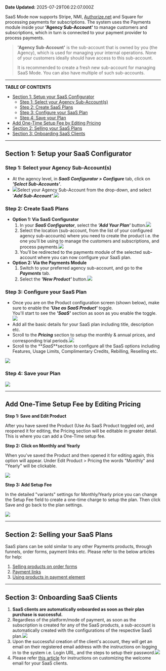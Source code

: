 **Date Updated:** 2025-07-29T06:22:07.000Z

SaaS Mode now supports Stripe, NMI, [Authorize.net](//Authorize.net) and Square for processing payments for subscriptions. The system uses the Payments module inside your **'Agency Sub-Account'** to manage customers and subscriptions, which in turn is connected to your payment provider to process payments.

  
> **'Agency Sub-Account'** is the sub-account that is owned by you (the Agency), which is used for managing your internal operations. None of your customers ideally should have access to this sub-account.  
>  
> It is recommended to create a fresh new sub-account for managing SaaS Mode. You can also have multiple of such sub-accounts.

---

**TABLE OF CONTENTS**

* [Section 1: Setup your SaaS Configurator](#Section-1%3A-Setup-your-SaaS-Configurator)  
   * [Step 1: Select your Agency Sub-Account(s)](#Step-1%3A-Select-your-Agency-Sub-Account%28s%29)  
   * [Step 2: Create SaaS Plans](#Step-2%3A-Create-SaaS-Plans)  
   * [Step 3: Configure your SaaS Plan](#Step-3%3A-Configure-your-SaaS-Plan)  
   * [Step 4: Save your Plan](#Step-4%3A-Save-your-Plan)
* [Add One-Time Setup Fee by Editing Pricing](#Add-One-Time-Setup-Fee-by-Editing-Pricing)
* [Section 2: Selling your SaaS Plans](#Section-2%3A-Selling-your-SaaS-Plans)
* [Section 3: Onboarding SaaS Clients](#Section-3%3A-Onboarding-SaaS-Clients)

---

## **Section 1: Setup your SaaS Configurator**

  
### **Step 1: Select your Agency Sub-Account(s)**

* At the agency level, in _**SaaS Configurator > Configure**_ tab, click on _**'Select Sub-Accounts'**_.
* ![](https://s3.amazonaws.com/cdn.freshdesk.com/data/helpdesk/attachments/production/155034516731/original/Uf8Zsl9fDBVPOhVNUg0_Zmkl4L5mcnvd_A.png?1728633170)Select your Agency Sub-Account from the drop-down, and select '**_Add Sub-Account'_**.![](https://s3.amazonaws.com/cdn.freshdesk.com/data/helpdesk/attachments/production/155034516886/original/hl9Yb_LOrrDdCQcRFWIj94roOXsEFJ6_Tw.png?1728633261)

  
### **Step 2: Create SaaS Plans**

* **Option 1: Via SaaS Configurator**  
   1. In your **_SaaS Configurator_**, select the **_'Add Your Plan'_** button.![](https://s3.amazonaws.com/cdn.freshdesk.com/data/helpdesk/attachments/production/155034543967/original/R3cGuGxnBx3IdCQEu6YFHQVkXnxxBcbL7g.png?1728650822)  
   2. Select the location (sub-account, from the list of your configured agency sub-accounts) where you need to create the product i.e. the one you'll be using to manage the customers and subscriptions, and process payments.![](https://s3.amazonaws.com/cdn.freshdesk.com/data/helpdesk/attachments/production/155034544150/original/Z2YfOS7S8o8Mc3f1xXBHgw33wteShDSj2w.png?1728650975)  
   3. You'll be redirected to the payments module of the selected sub-account where you can now configure your SaaS plan.
* **Option 2: Via the Payments Module**  
   1. Switch to your preferred agency sub-account, and go to the **_Payments_** tab.  
   2. Select the **_'New Product'_** button.![](https://s3.amazonaws.com/cdn.freshdesk.com/data/helpdesk/attachments/production/155034544574/original/fDlx3HqI-O0i9c5r_ZJGyXG5QvTNwbZ9qQ.png?1728651272)

  
### **Step 3: Configure your SaaS Plan**

* Once you are on the Product configuration screen (shown below), make sure to enable the **_'Use as SaaS Product'_** toggle.  
You'll start to see the **_'SaaS'_** section as soon as you enable the toggle.![](https://s3.amazonaws.com/cdn.freshdesk.com/data/helpdesk/attachments/production/155034544961/original/E1rlEIWsnpoFqir5Rf4mcziCSQeiCuVrnw.png?1728651573)
* Add all the basic details for your SaaS plan including title, description etc.
* Scroll to the **_Pricing_** section to setup the monthly & annual prices, and corresponding trial periods.![](https://s3.amazonaws.com/cdn.freshdesk.com/data/helpdesk/attachments/production/155034545575/original/3eN4dJqGHZpc_dgDVEEZuVEPvD4W3Cf7Og.png?1728652009)
* Scroll to the **_SaaS_**section to configure all the SaaS options including Features, Usage Limits, Complimentary Credits, Rebilling, Reselling etc.  
    
![](https://s3.amazonaws.com/cdn.freshdesk.com/data/helpdesk/attachments/production/155034546007/original/jc-OXb05cC6zUMhq5wP_1BctRySIY_0Egg.png?1728652339)

  
### **Step 4: Save your Plan**

**![](https://s3.amazonaws.com/cdn.freshdesk.com/data/helpdesk/attachments/production/155034546308/original/lUS0OOOLtLTdLERphLUD93GSV-a75Hh7lg.png?1728652465)**

---

## **Add One-Time Setup Fee by Editing Pricing**

  
**Step 1: Save and Edit Product**

After you have saved the Product (Use As SaaS Product toggled on), and reopened it for editing, the Pricing section will be editable in greater detail. This is where you can add a One-Time setup fee.

  
**Step 2: Click on Monthly and Yearly**

When you've saved the Product and then opened it for editing again, this option will appear. Under Edit Product > Pricing the words "Monthly" and "Yearly" will be clickable. 

  
![](https://s3.amazonaws.com/cdn.freshdesk.com/data/helpdesk/attachments/production/155050555911/original/27sIQVZ003A_HaEpwJleV0pEdBiNw7tkxQ.png?1753737969)
  
  
**Step 3: Add Setup Fee**

In the detailed "variants" settings for Monthly/Yearly price you can change the Setup Fee field to create a one-time charge to setup the plan. Then click Save and go back to the plan settings.

  
![](https://s3.amazonaws.com/cdn.freshdesk.com/data/helpdesk/attachments/production/155050558822/original/pLK2whmEce3t_VHk4qykCV806UE2vqSA6A.png?1753750260)

  
---

## **Section 2: Selling your SaaS Plans**

SaaS plans can be sold similar to any other Payments products, through funnels, order forms, payment links etc. Please refer to the below articles for help:

1. [Selling products on order forms](https://help.gohighlevel.com/en/support/solutions/articles/155000000559)
2. [Payment links](https://help.gohighlevel.com/en/support/solutions/articles/155000002177)
3. [Using products in payment element](https://help.gohighlevel.com/en/support/solutions/articles/155000002546)

---

## **Section 3: Onboarding SaaS Clients**

1. **SaaS clients are automatically onboarded as soon as their plan purchase is successful.**
2. Regardless of the platform/mode of payment, as soon as the subscription is created for any of the SaaS products, a sub-account is automatically created with the configurations of the respective SaaS plan.![](https://s3.amazonaws.com/cdn.freshdesk.com/data/helpdesk/attachments/production/155034549318/original/76HR8kMlJzUqKIKw6J69HD4v1ZdHzFGlPg.png?1728654455)
3. Upon the successful creation of the client's account, they will get an email on their registered email address with the instructions on logging in to the system i.e. Login URL, and the steps to setup their password.![](https://s3.amazonaws.com/cdn.freshdesk.com/data/helpdesk/attachments/production/155034550056/original/FfgMqtyh63zxfgYger7TwlSW2zUZJeO-gA.png?1728654896)
4. Please refer [this article](https://help.gohighlevel.com/en/support/solutions/articles/155000001317) for instructions on customizing the welcome email for your SaaS clients.

###   
